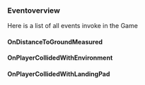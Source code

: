 
### Eventoverview

Here is a list of all events invoke in the Game

#### OnDistanceToGroundMeasured

#### OnPlayerCollidedWithEnvironment

#### OnPlayerCollidedWithLandingPad